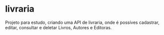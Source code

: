 # livraria

Projeto para estudo, criando uma API de livraria, onde é possíves cadastrar, editar, consultar e deletar Livros, Autores e Editoras.
